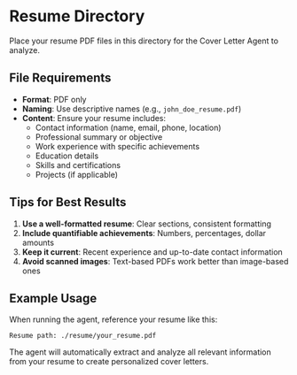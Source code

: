 # Resume Directory

Place your resume PDF files in this directory for the Cover Letter Agent to analyze.

## File Requirements

- **Format**: PDF only
- **Naming**: Use descriptive names (e.g., `john_doe_resume.pdf`)
- **Content**: Ensure your resume includes:
  - Contact information (name, email, phone, location)
  - Professional summary or objective
  - Work experience with specific achievements
  - Education details
  - Skills and certifications
  - Projects (if applicable)

## Tips for Best Results

1. **Use a well-formatted resume**: Clear sections, consistent formatting
2. **Include quantifiable achievements**: Numbers, percentages, dollar amounts
3. **Keep it current**: Recent experience and up-to-date contact information
4. **Avoid scanned images**: Text-based PDFs work better than image-based ones

## Example Usage

When running the agent, reference your resume like this:
```
Resume path: ./resume/your_resume.pdf
```

The agent will automatically extract and analyze all relevant information from your resume to create personalized cover letters.